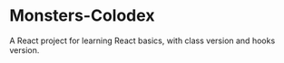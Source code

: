 # Monsters-Colodex
A React  project for learning React basics, with class version and hooks version.
